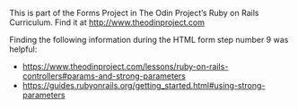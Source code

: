 This is part of the Forms Project in The Odin Project’s Ruby on Rails Curriculum. Find it at http://www.theodinproject.com

Finding the following information during the HTML form step number 9 was helpful: 
- https://www.theodinproject.com/lessons/ruby-on-rails-controllers#params-and-strong-parameters
- https://guides.rubyonrails.org/getting_started.html#using-strong-parameters
